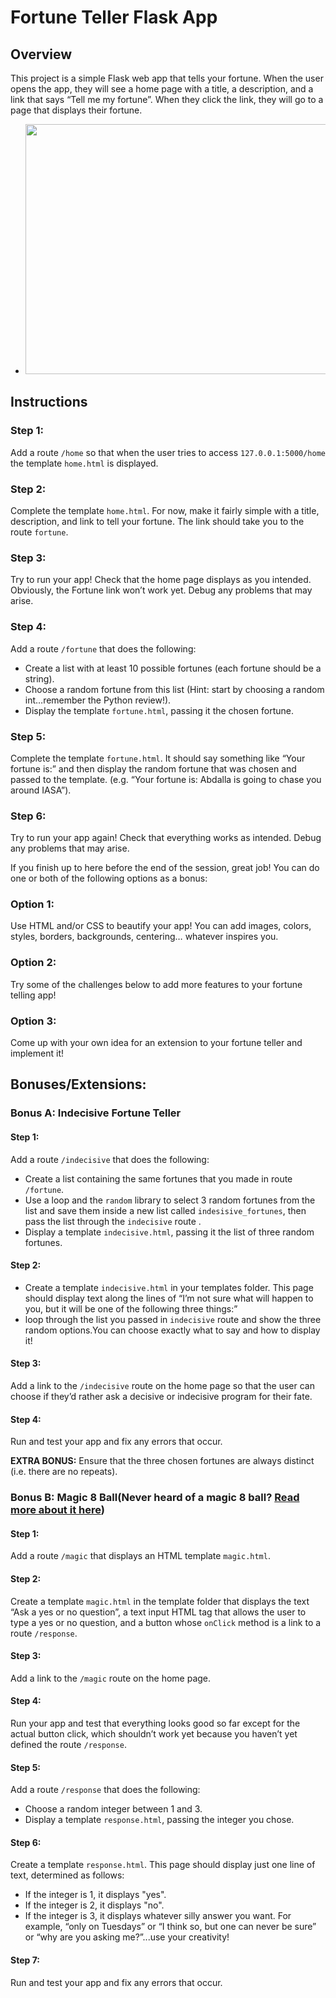 # Fortune Teller Flask App

## Overview
This project is a simple Flask web app that tells your fortune. When the user opens the app, they will see a home page with a title, a description, and a link that says “Tell me my fortune”. When they click the link, they will go to a page that displays their fortune.

 - <img src="https://raw.githubusercontent.com/meet-projects/Y2-Summer-Labs/master/0.6.%20Advanced%20Flask%20fortune-teller/fortune.jpg" width="600" height="400">

## Instructions

### Step 1:
Add a route `/home` so that when the user tries to access `127.0.0.1:5000/home` the template `home.html` is displayed.

### Step 2:
Complete the template `home.html`. For now, make it fairly simple with a title, description, and link to tell your fortune. The link should take you to the route `fortune`.

### Step 3:
Try to run your app! Check that the home page displays as you intended. Obviously, the Fortune link won’t work yet. Debug any problems that may arise.

### Step 4:
Add a route `/fortune` that does the following:
- Create a list with at least 10 possible fortunes (each fortune should be a string).
- Choose a random fortune from this list (Hint: start by choosing a random int…remember the Python review!).
- Display the template `fortune.html`, passing it the chosen fortune.

### Step 5:
Complete the template `fortune.html`. It should say something like “Your fortune is:” and then display the random fortune that was chosen and passed to the template. (e.g. “Your fortune is: Abdalla is going to chase you around IASA”).

### Step 6:
Try to run your app again! Check that everything works as intended. Debug any problems that may arise.

If you finish up to here before the end of the session, great job! You can do one or both of the following options as a bonus:

### Option 1:
Use HTML and/or CSS to beautify your app! You can add images, colors, styles, borders, backgrounds, centering… whatever inspires you.

### Option 2:
Try some of the challenges below to add more features to your fortune telling app!

### Option 3:
Come up with your own idea for an extension to your fortune teller and implement it!

## Bonuses/Extensions:

### Bonus A: Indecisive Fortune Teller

#### Step 1:
Add a route `/indecisive` that does the following:
- Create a list containing the same fortunes that you made in route `/fortune`.
- Use a loop and the `random` library to select 3 random  fortunes from the list and save them inside a new list called `indesisive_fortunes`, then pass the list through the `indecisive` route .
- Display a template `indecisive.html`, passing it the list of three random fortunes.

#### Step 2:
- Create a template `indecisive.html` in your templates folder. This page should display text along the lines of “I’m not sure what will happen to you, but it will be one of the following three things:” 
- loop through the list you passed in `indecisive` route and show the three random options.You can choose exactly what to say and how to display it!

#### Step 3:
Add a link to the `/indecisive` route on the home page so that the user can choose if they’d rather ask a decisive or indecisive program for their fate.

#### Step 4:
Run and test your app and fix any errors that occur.

**EXTRA BONUS:** Ensure that the three chosen fortunes are always distinct (i.e. there are no repeats).

### Bonus B: Magic 8 Ball(Never heard of a magic 8 ball? [Read more about it here](https://en.wikipedia.org/wiki/Magic_8_Ball))

#### Step 1:
Add a route `/magic` that displays an HTML template `magic.html`.

#### Step 2:
Create a template `magic.html` in the template folder that displays the text “Ask a yes or no question”, a text input HTML tag that allows the user to type a yes or no question, and a button whose `onClick` method is a link to a route `/response`.

#### Step 3:
Add a link to the `/magic` route on the home page.

#### Step 4:
Run your app and test that everything looks good so far except for the actual button click, which shouldn’t work yet because you haven’t yet defined the route `/response`.

#### Step 5:
Add a route `/response` that does the following:
- Choose a random integer between 1 and 3.
- Display a template `response.html`, passing the integer you chose.

#### Step 6:
Create a template `response.html`. This page should display just one line of text, determined as follows:
- If the integer is 1, it displays "yes".
- If the integer is 2, it displays "no".
- If the integer is 3, it displays whatever silly answer you want. For example, “only on Tuesdays” or “I think so, but one can never be sure” or “why are you asking me?”...use your creativity!

#### Step 7:
Run and test your app and fix any errors that occur.

